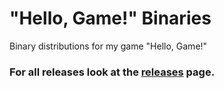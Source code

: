 # "Hello, Game!" Binaries
Binary distributions for my game "Hello, Game!"  

### For all releases look at the [releases](https://github.com/sykeben/hellogame-binaries) page.
